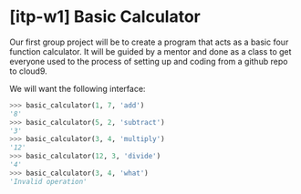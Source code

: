 # [itp-w1] Basic Calculator

Our first group project will be to create a program that acts as a basic four function calculator.
It will be guided by a mentor and done as a class to get everyone used to the process of 
setting up and coding from a github repo to cloud9.

We will want the following interface:

```python
>>> basic_calculator(1, 7, 'add')
'8'
>>> basic_calculator(5, 2, 'subtract')
'3'
>>> basic_calculator(3, 4, 'multiply')
'12'
>>> basic_calculator(12, 3, 'divide')
'4'
>>> basic_calculator(3, 4, 'what')
'Invalid operation'
```
